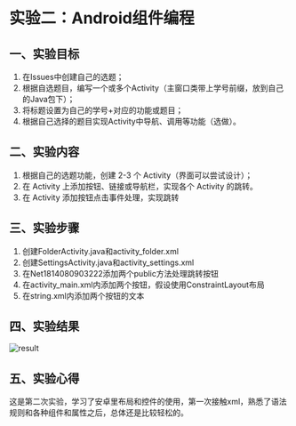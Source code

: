 # 实验二：Android组件编程

## 一、实验目标

1. 在Issues中创建自己的选题；
2. 根据自选题目，编写一个或多个Activity（主窗口类带上学号前缀，放到自己的Java包下）；
3. 将标题设置为自己的学号+对应的功能或题目；
4. 根据自己选择的题目实现Activity中导航、调用等功能（选做）。

## 二、实验内容

1. 根据自己的选题功能，创建 2-3 个 Activity（界面可以尝试设计）；
2. 在 Activity 上添加按钮、链接或导航栏，实现各个 Activity 的跳转。
3. 在 Activity 添加按钮点击事件处理，实现跳转

## 三、实验步骤

1. 创建FolderActivity.java和activity_folder.xml
2. 创建SettingsActivity.java和activity_settings.xml
3. 在Net1814080903222添加两个public方法处理跳转按钮
4. 在activity_main.xml内添加两个按钮，假设使用ConstraintLayout布局
5. 在string.xml内添加两个按钮的文本

## 四、实验结果

![result](https://raw.githubusercontent.com/zhongzhitao/android-labs-2020/master/students/net1814080903211/lab2.png)

## 五、实验心得

这是第二次实验，学习了安卓里布局和控件的使用，第一次接触xml，熟悉了语法规则和各种组件和属性之后，总体还是比较轻松的。
